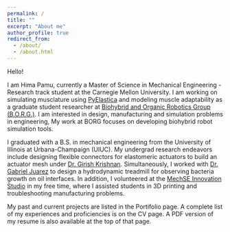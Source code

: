 ```yaml
---
permalink: /
title: ""
excerpt: "About me"
author_profile: true
redirect_from: 
  - /about/
  - /about.html
---
```


Hello! 


I am Hima Pamu, currently a Master of Science in Mechanical Engineering - Research track student at the Carnegie Mellon University. I am working on simulating musclature using <a href="https://www.cosseratrods.org/software/pyelastica/" target="_blank">PyElastica</a> and modeling muscle adaptability as a graduate student researcher at <a href="https://www.meche.engineering.cmu.edu/faculty/webster-wood-borg.html" target="_blank">Biohybrid and Organic Robotics Group (B.O.R.G.)</a>. I am interested in design, manufacturing and simulation problems in engineering, My work at BORG focuses on developing biohybrid robot simulation tools.

I graduated with a B.S. in mechanical engineering from the University of Illinois at Urbana-Champaign (UIUC). My undergrad research endeavors include designing flexible connectors for elastomeric actuators to build an actuator mesh under <a href="https://ise.illinois.edu/directory/profile/gkrishna" target="_blank">Dr. Girish Krishnan</a>. Simultaneously, I worked with <a href="https://mechse.illinois.edu/people/profile/gjuarez" target="_blank">Dr. Gabriel Juarez</a> to design a hydrodynamic treadmill for observing bacteria growth on oil interfaces. In addition, I volunteered at the <a href="https://mechse.illinois.edu/undergraduate/makerworks/jackson-innovation-studio" target="_blank">MechSE Innovation Studio</a> in my free time, where I assisted students in 3D printing and troubleshooting manufacturing problems.

My past and current projects are listed in the Portifolio page. A complete list of my experiences and proficiencies is on the CV page. A PDF version of my resume is also available at the top of that page. 


<!--
I am an output-driven problem solver with a drive to develop novel solutions. I have a passion for all things mechanical and I personally feel connected to machines. I like to learn by doing, building and testing, as such, I see myself as an experimentalist.

My undergrad research endeavors include designing flexible connectors for elastomeric actuators to build an actuator mesh. I also designed a hydrodynamic treadmill for observing bacteria growth on oil interfaces. In addition, I volunteered at the MechSE Innovation Studio in my free time, where I assisted students in 3D printing and troubleshooting manufacturing problems.

In my free time, I read fiction, play first person shooter video games and play airsoft matches to have outdoor adventures.
-->
